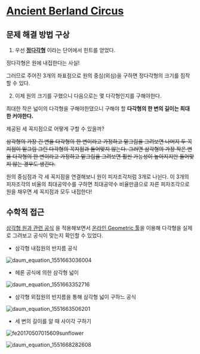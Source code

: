 # [Ancient Berland Circus](http://codeforces.com/problemset/problem/1/C)


## 문제 해결 방법 구상

1. 우선 **[정다각형](https://ko.wikipedia.org/wiki/정다각형)** 이라는 단어에서 힌트를 얻었다.

정다각형은 원에 내접한다는 사실!

그러므로 주어진 3개의 좌표점으로 원의 중심(외심)을 구하면 정다각형의 크기를 짐작할 수 있다.


2. 이제 원의 크기를 구했으니 다음으로는 몇 다각형인지를 구해야한다.

최대한 작은 넓이의 다각형을 구해야한댔으니 구해야 할 **다각형의 한 변의 길이는 최대한 커야한다.**

제공된 세 꼭지점으로 어떻게 구할 수 있을까?

~~삼각형의 가장 긴 변을 다각형의 한 변이라고 가정하고 밑그림을 그려보면 나머지 두 꼭지점이 밑그림 그린 다각형의 꼭지점과 들어맞지 않는다. 그러면 삼각형의 가장 작은 변을 다각형의 한 변이라고 가정하고 밑그림을 그려보면 훨씬 가능성이 높아지지만 들어맞지 않는 경우도 생긴다.~~

원의 중심점과 각 세 꼭지점을 연결해보니 원이 피자조각처럼 3개로 나뉜다. 이 3개의 피자조각의 비율의 최대공약수를 구하면 최대공약수 비율만큼으로 자른 피자조각으로 원을 채우면 세 꼭지점과 모두 내접한다!


## 수학적 접근

[삼각형 원과 관련 공식](https://doza.pro/art/math/geometry/ko/area-triangle) 을 적용해보면서 [온라인 Geometric 툴](https://www.math10.com/en/geometry/geogebra/geogebra.html)을 이용해 다각형을 실제로 그려보고 공식이 맞는지 확인할 수 있었다.


- 삼각형 내접원의 반지름 공식

![daum_equation_1551663036004](https://user-images.githubusercontent.com/24663059/53705583-ee79ee80-3e68-11e9-8f41-52fa9983b016.png)


- 헤론 공식에 의한 삼각형 넓이

![daum_equation_1551663352716](https://user-images.githubusercontent.com/24663059/53705644-54667600-3e69-11e9-966e-8af242d7af8f.png)


- 삼각형 외접원의 반지름을 통해 삼각형 넓이 구하느 공식

![daum_equation_1551663506201](https://user-images.githubusercontent.com/24663059/53705701-b32bef80-3e69-11e9-83d4-274ad109abc5.png)


- 세 변의 길이를 알 때 사이각 구하기

![fe20170507015609sunflower](https://user-images.githubusercontent.com/24663059/53707943-79acb180-3e74-11e9-9029-66b4d3310800.png)

![daum_equation_1551668282608](https://user-images.githubusercontent.com/24663059/53708023-cc866900-3e74-11e9-8143-08eca9fdde6b.png)




